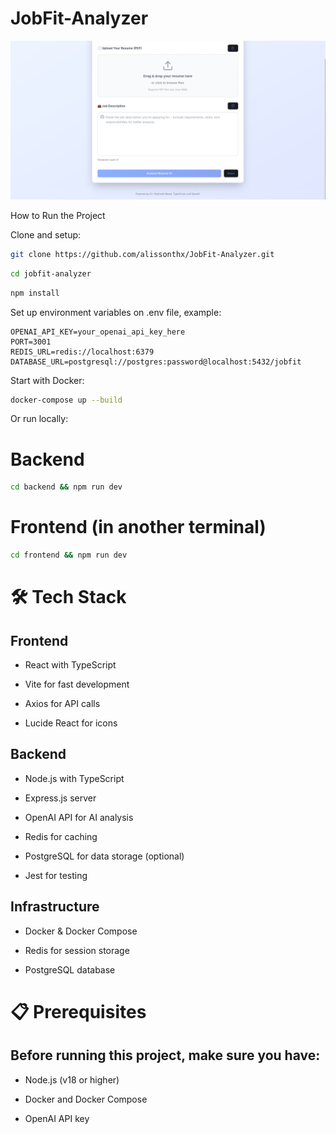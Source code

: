# JobFit-Analyzer

<img src="frontend/public/page.png">

How to Run the Project

Clone and setup:

```bash
git clone https://github.com/alissonthx/JobFit-Analyzer.git
```

```bash
cd jobfit-analyzer
```

```bash
npm install
```

Set up environment variables on .env file, example:

```
OPENAI_API_KEY=your_openai_api_key_here
PORT=3001
REDIS_URL=redis://localhost:6379
DATABASE_URL=postgresql://postgres:password@localhost:5432/jobfit
```

Start with Docker:

```bash
docker-compose up --build
```

Or run locally:

# Backend

``` bash
cd backend && npm run dev
``` 

# Frontend (in another terminal)

```bash
cd frontend && npm run dev
```

# 🛠️ Tech Stack
## Frontend

- React with TypeScript

- Vite for fast development

- Axios for API calls

- Lucide React for icons

## Backend

- Node.js with TypeScript

- Express.js server

- OpenAI API for AI analysis

- Redis for caching

- PostgreSQL for data storage (optional)

- Jest for testing

## Infrastructure

- Docker & Docker Compose

- Redis for session storage

- PostgreSQL database

# 📋 Prerequisites

## Before running this project, make sure you have:

- Node.js (v18 or higher)

- Docker and Docker Compose

- OpenAI API key